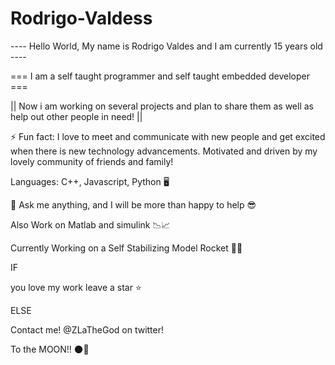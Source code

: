# Rodrigo-Valdess

---- Hello World, My name is Rodrigo Valdes and I am currently 15 years old ----


===  I am a self taught programmer and self taught embedded developer ===


|| Now i am working on several projects and plan to share them as well as help out other people in need! ||


⚡ Fun fact: I love to meet and communicate with new people and get excited when there is new technology advancements. Motivated and driven by my lovely community of friends and family!


Languages: C++, Javascript, Python 🖥️


💬 Ask me anything, and I will be more than happy to help 😎


Also Work on Matlab and simulink 📉📈


Currently Working on a Self Stabilizing Model Rocket 🚀🚀

IF

  you love my work leave a star ⭐
  
ELSE

  Contact me! @ZLaTheGod on twitter!

To the MOON!! 🌑🚀
